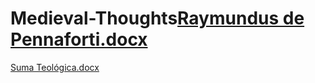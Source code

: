 # Medieval-Thoughts[Raymundus de Pennaforti.docx](https://github.com/wormsmoker/Medieval-Thoughts/files/9719628/Raymundus.de.Pennaforti.docx)
[Suma Teológica.docx](https://github.com/wormsmoker/Medieval-Thoughts/files/9719630/Suma.Teologica.docx)
